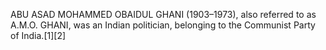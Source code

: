 ABU ASAD MOHAMMED OBAIDUL GHANI (1903–1973), also referred to as A.M.O. GHANI, was an Indian politician, belonging to the Communist Party of India.[1][2]
